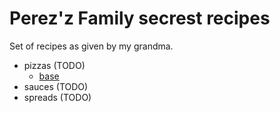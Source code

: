 # Perez'z Family secrest recipes

Set of recipes as given by my grandma.

- pizzas (TODO)
  - [base](./pizzas/base.md)
- sauces (TODO)
- spreads (TODO)

